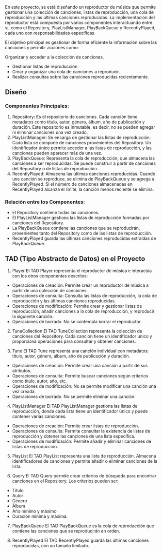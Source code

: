 En este proyecto, se está diseñando un reproductor de música que permite gestionar una colección de canciones, listas de reproducción, una cola de reproducción y las últimas canciones reproducidas. La implementación del reproductor está compuesta por varios componentes interactuando entre sí, como el Repository, PlayListManager, PlayBackQueue y RecentlyPlayed, cada uno con responsabilidades específicas.

El objetivo principal es gestionar de forma eficiente la información sobre las canciones y permitir acciones como:

Organizar y acceder a la colección de canciones.
- Gestionar listas de reproducción.
- Crear y organizar una cola de canciones a reproducir.
- Realizar consultas sobre las canciones reproducidas recientemente.
## Diseño
### Componentes Principales:
1. Repository: Es el repositorio de canciones. Cada canción tiene metadatos como título, autor, género, álbum, año de publicación y duración. Este repositorio es inmutable, es decir, no se pueden agregar ni eliminar canciones una vez creado.
2. PlayListManager: Se encarga de gestionar las listas de reproducción. Cada lista se compone de canciones provenientes del Repository. Un identificador único permite acceder a las listas de reproducción, y las canciones pueden aparecer más de una vez.
3. PlayBackQueue: Representa la cola de reproducción, que almacena las canciones a ser reproducidas. Se puede construir a partir de canciones del Repository o de listas de reproducción.
4. RecentlyPlayed: Almacena las últimas canciones reproducidas. Cuando una canción se reproduce, se elimina de PlayBackQueue y se agrega a RecentlyPlayed. Si el número de canciones almacenadas en RecentlyPlayed alcanza el límite, la canción menos reciente se elimina.
### Relación entre los Componentes:
- El Repository contiene todas las canciones.
- El PlayListManager gestiona las listas de reproducción formadas por canciones del Repository.
- La PlayBackQueue contiene las canciones que se reproducirán, provenientes tanto del Repository como de las listas de reproducción.
- RecentlyPlayed guarda las últimas canciones reproducidas extraídas de PlayBackQueue.
## TAD (Tipo Abstracto de Datos) en el Proyecto
1. Player
El TAD Player representa el reproductor de música e interactúa con los otros componentes descritos:

- Operaciones de creación: Permite crear un reproductor de música a partir de una colección de canciones.
- Operaciones de consulta: Consulta las listas de reproducción, la cola de reproducción y las últimas canciones reproducidas.
- Operaciones de modificación: Permite crear y gestionar listas de reproducción, añadir canciones a la cola de reproducción, y reproducir la siguiente canción.
- Operaciones de borrado: No se contempla borrar el reproductor.
2. TuneCollection
El TAD TuneCollection representa la colección de canciones del Repository. Cada canción tiene un identificador único y proporciona operaciones para consultar y obtener canciones.

3. Tune
El TAD Tune representa una canción individual con metadatos: título, autor, género, álbum, año de publicación y duración.

- Operaciones de creación: Permite crear una canción a partir de sus atributos.
- Operaciones de consulta: Permite buscar canciones según criterios como título, autor, año, etc.
- Operaciones de modificación: No se permite modificar una canción una vez creada.
- Operaciones de borrado: No se permite eliminar una canción.
4. PlayListManager
El TAD PlayListManager gestiona las listas de reproducción, donde cada lista tiene un identificador único y puede contener varias canciones.

- Operaciones de creación: Permite crear listas de reproducción.
- Operaciones de consulta: Permite consultar la existencia de listas de reproducción y obtener las canciones de una lista específica.
- Operaciones de modificación: Permite añadir y eliminar canciones de listas de reproducción.
5. PlayList
El TAD PlayList representa una lista de reproducción. Almacena identificadores de canciones y permite añadir o eliminar canciones de la lista.

6. Query
El TAD Query permite crear criterios de búsqueda para encontrar canciones en el Repository. Los criterios pueden ser:

- Título
- Autor
- Género
- Álbum
- Año mínimo y máximo
- Duración mínima y máxima.
7. PlayBackQueue
El TAD PlayBackQueue es la cola de reproducción que contiene las canciones que se reproducirán en orden.

8. RecentlyPlayed
El TAD RecentlyPlayed guarda las últimas canciones reproducidas, con un tamaño limitado.
